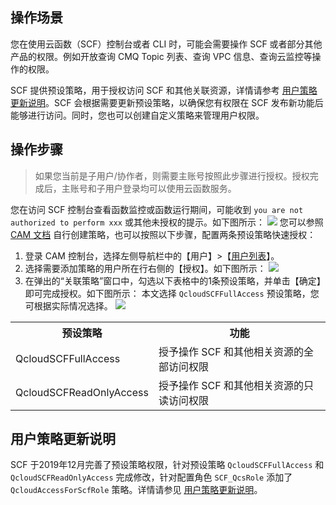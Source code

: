 ## 操作场景
您在使用云函数（SCF）控制台或者 CLI 时，可能会需要操作 SCF 或者部分其他产品的权限。例如开放查询 CMQ Topic 列表、查询 VPC 信息、查询云监控等操作的权限。

SCF 提供预设策略，用于授权访问 SCF 和其他关联资源，详情请参考 [用户策略更新说明](#Strategy)。SCF 会根据需要更新预设策略，以确保您有权限在 SCF 发布新功能后能够进行访问。同时，您也可以创建自定义策略来管理用户权限。


## 操作步骤
>如果您当前是子用户/协作者，则需要主账号按照此步骤进行授权。授权完成后，主账号和子用户登录均可以使用云函数服务。
>
您在访问 SCF 控制台查看函数监控或函数运行期间，可能收到 `you are not authorized to perform xxx` 或其他未授权的提示。如下图所示：
![](https://main.qcloudimg.com/raw/eb90637f06dd0c454556a734189f0b8a.png)
您可以参照 [CAM 文档](https://intl.cloud.tencent.com/document/product/598/32677) 自行创建策略，也可以按照以下步骤，配置两条预设策略快速授权：
1. 登录 CAM 控制台，选择左侧导航栏中的【用户】>【[用户列表](https://console.cloud.tencent.com/cam)】。
2. 选择需要添加策略的用户所在行右侧的【授权】。如下图所示：
![](https://main.qcloudimg.com/raw/f0ca68b7d85fd6bcbb11926fb28b7395.png)
3. 在弹出的“关联策略”窗口中，勾选以下表格中的1条预设策略，并单击【确定】即可完成授权。如下图所示：
本文选择 `QcloudSCFFullAccess` 预设策略，您可根据实际情况选择。
![](https://main.qcloudimg.com/raw/89af0379b2034546eabde6e4b7a6cc10.png)
<table>
	<tr>
	<th>预设策略</th><th>功能</th>
	</tr>
	<tr>
	<td>QcloudSCFFullAccess</td><td>授予操作 SCF 和其他相关资源的全部访问权限</td>
	</tr>
	<tr>
	<td>QcloudSCFReadOnlyAccess</td><td>授予操作 SCF 和其他相关资源的只读访问权限</td>
	</tr>
</table>


## 用户策略更新说明<spoan id="Strategy"></span>
SCF 于2019年12月完善了预设策略权限，针对预设策略 `QcloudSCFFullAccess` 和 `QcloudSCFReadOnlyAccess` 完成修改，针对配置角色 `SCF_QcsRole` 添加了 `QcloudAccessForScfRole` 策略。详情请参见 [用户策略更新说明](https://intl.cloud.tencent.com/document/product/583/31444)。

